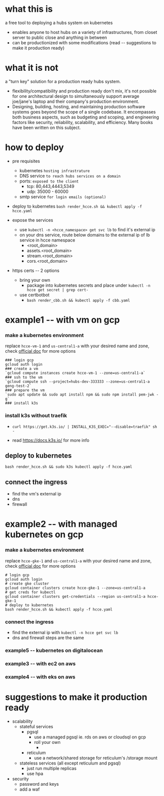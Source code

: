 
# what this is
a free tool to deploying a hubs system on kubernetes
- enables anyone to host hubs on a variety of infrastructures, from closet server to public close and anything in between
- can be productionized with some modifications (read -- suggestions to make it production ready)
 
# what it is not 
a "turn key" solution for a production ready hubs system.
- flexibility/compatibility and production ready don't mix, it's not possible for one architectural design to simultaneously support average joe/jane's laptop and their company's production environment. 
- Designing, building, hosting, and maintaining production software systems goes beyond the scope of a single codebase. It encompasses both business aspects, such as budgeting and scoping, and engineering factors like security, reliability, scalability, and efficiency. Many books have been written on this subject.

# how to deploy
- pre requisites
    - kubernetes `hosting infrastrature`
    - DNS service `to reach hubs services on a domain`
    - ports: `exposed to the client`
        - tcp: 80,443,4443,5349
        - udp: 35000 - 60000
    - smtp service `for login emails (optional)`
- deploy to kubernetes
`bash render_hcce.sh && kubectl apply -f hcce.yaml`
- expose the services
    - use `kubectl -n <hcce_namespace> get svc lb` to find it's external ip
    - on your dns service, route below domains to the external ip of lb service in hcce namespace
        - <root_domain>
        - assets.<root_domain>
        - stream.<root_domain>
        - cors.<root_domain>

- https certs -- 2 options
    - bring your own
        - package into kubernetes secrets and place under `kubectl -n hcce get secret | grep cert-`
    - use certbotbot
        - `bash render_cbb.sh && kubectl apply -f cbb.yaml`

# example1 -- with vm on gcp
### make a kubernetes environment
replace `hcce-vm-1` and `us-central1-a` with your desired name and zone, check [official doc](https://cloud.google.com/sdk/gcloud/reference/compute/instances/create) for more options
```
### login gcp
gcloud auth login
### create a vm
`gcloud compute instances create hcce-vm-1 --zone=us-central1-a`
### ssh to the vm
`gcloud compute ssh --project=hubs-dev-333333 --zone=us-central1-a geng-test-2`
### prepare the vm
`sudo apt update && sudo apt install npm && sudo npm install pem-jwk -g`
### install k3s
```
### install k3s without traefik
- `curl https://get.k3s.io/ | INSTALL_K3S_EXEC="--disable=traefik" sh -`

- read https://docs.k3s.io/ for more info

## deploy to kubernetes
`bash render_hcce.sh && sudo k3s kubectl apply -f hcce.yaml`

## connect the ingress
- find the vm's external ip
- dns
- firewall

# example2 -- with managed kubernetes on gcp
### make a kubernetes environment
replace `hcce-gke-1` and `us-central1-a` with your desired name and zone, check [official doc](https://cloud.google.com/sdk/gcloud/reference/container/clusters/create) for more options
```
# login gcp
gcloud auth login
# create gke cluster
gcloud container clusters create hcce-gke-1 --zone=us-central1-a
# get creds for kubectl
gcloud container clusters get-credentials --region us-central1-a hcce-gke-1
# deploy to kubernetes
bash render_hcce.sh && kubectl apply -f hcce.yaml
```
### connect the ingress
- find the external ip with `kubectl -n hcce get svc lb`
- dns and firewall steps are the same <link to above>

### example5 -- kubernetes on digitalocean

### example3 -- with ec2 on aws

### example4 -- with eks on aws


# suggestions to make it production ready
- scalability
    - stateful services
        - pgsql 
            - use a managed pgsql ie. rds on aws or cloudsql on gcp
            - roll your own
                - <links to some guides to run pgsql in k8s>
        - reticulum
            - use a network/shared storage for reticulum's /storage mount
    - stateless services (all except reticulum and pgsql)
        - just run multiple replicas
        - use hpa
- security
    - password and keys
    - add a waf

